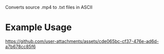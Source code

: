 Converts source .mp4 to .txt files in ASCII

# Example Usage
https://github.com/user-attachments/assets/cde065bc-cf37-476e-ad6d-a7b678cc85f6
